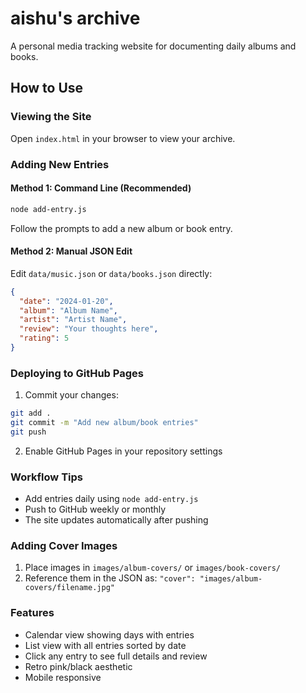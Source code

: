 # aishu's archive

A personal media tracking website for documenting daily albums and books.

## How to Use

### Viewing the Site
Open `index.html` in your browser to view your archive.

### Adding New Entries

#### Method 1: Command Line (Recommended)
```bash
node add-entry.js
```
Follow the prompts to add a new album or book entry.

#### Method 2: Manual JSON Edit
Edit `data/music.json` or `data/books.json` directly:
```json
{
  "date": "2024-01-20",
  "album": "Album Name",
  "artist": "Artist Name",
  "review": "Your thoughts here",
  "rating": 5
}
```

### Deploying to GitHub Pages

1. Commit your changes:
```bash
git add .
git commit -m "Add new album/book entries"
git push
```

2. Enable GitHub Pages in your repository settings

### Workflow Tips

- Add entries daily using `node add-entry.js`
- Push to GitHub weekly or monthly
- The site updates automatically after pushing

### Adding Cover Images

1. Place images in `images/album-covers/` or `images/book-covers/`
2. Reference them in the JSON as: `"cover": "images/album-covers/filename.jpg"`

### Features

- Calendar view showing days with entries
- List view with all entries sorted by date
- Click any entry to see full details and review
- Retro pink/black aesthetic
- Mobile responsive